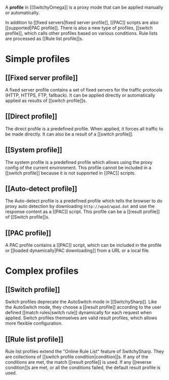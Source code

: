 A **profile** in [[SwitchyOmega]] is a proxy mode that can be applied manually or automatically.

In addition to [[fixed servers|fixed server profile]], [[PAC]] scripts are also [[supported|PAC profile]].
There is also a new type of profiles, [[switch profile]], which calls other profiles based on various conditions.
Rule lists are processed as [[Rule list profile]]s.

# Simple profiles
## [[Fixed server profile]]
A fixed server profile contains a set of fixed servers for the traffic protocols (HTTP, HTTPS, FTP, fallback).
It can be applied directly or automatically applied as results of [[switch profile]]s.

## [[Direct profile]]
The direct profile is a predefined profile. When applied, it forces all traffic to be made directly. It can also be a result of a [[switch profile]].

## [[System profile]]
The system profile is a predefined profile which allows using the proxy config of the current environment. This profile cannot be included in a [[switch profile]] because it is not supported in [[PAC]] scripts.

## [[Auto-detect profile]]
The Auto-detect profile is a predefined profile which tells the browser to do proxy auto detection by downloading `http://wpad/wpad.dat` and use the response content as a [[PAC]] script. This profile can be a [[result profile]] of [[Switch profile]]s.

[Chrome proxy modes]: https://code.google.com/chrome/extensions/proxy.html#proxy_modes
## [[PAC profile]]
A PAC profile contains a [[PAC]] script, which can be included in the profile or [[loaded dynamically|PAC downloading]] from a URL or a local file.

# Complex profiles
## [[Switch profile]]
Switch profiles deprecate the AutoSwitch mode in [[SwitchySharp]]. Like the AutoSwitch mode, they choose a [[result profile]] according to the user defined [[match rules|switch rule]] dynamically for each request when applied.
Switch profiles themselves are valid result profiles, which allows more flexible configuration.

## [[Rule list profile]]
Rule list profiles extend the "Online Rule List" feature of SwitchySharp. They are collections of [[switch profile condition|condition]]s.
If any of the conditions are met, the match [[result profile]] is used. If any [[reverse condition]]s are met, or all the conditions failed, the default result profile is used.